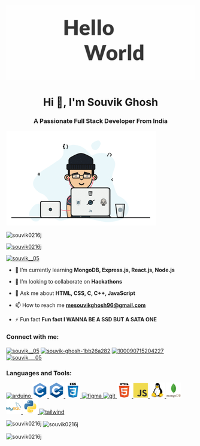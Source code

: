 ![MasterHead](https://github.com/Souvik0216J/Souvik0216J/blob/main/ezgif.com-gif-maker.gif)
<h1 align="center">Hi 👋, I'm Souvik Ghosh</h1>
<h3 align="center">A Passionate Full Stack Developer From India</h3>

<img src="coding.gif" alt="Coding" width="400">

<p align="left"> <img src="https://komarev.com/ghpvc/?username=souvik0216j&label=Profile%20views&color=0e75b6&style=flat" alt="souvik0216j" /> </p>

<p align="left"> <a href="https://github.com/ryo-ma/github-profile-trophy"><img src="https://github-profile-trophy.vercel.app/?username=souvik0216j" alt="souvik0216j" /></a> </p>

<p align="left"> <a href="https://twitter.com/souvik__05" target="blank"><img src="https://img.shields.io/twitter/follow/souvik__05?logo=twitter&style=for-the-badge" alt="souvik__05" /></a> </p>

- 🌱 I’m currently learning **MongoDB, Express.js, React.js, Node.js**

- 👯 I’m looking to collaborate on **Hackathons**

- 💬 Ask me about **HTML, CSS, C, C++, JavaScript**

- 📫 How to reach me **mesouvikghosh96@gmail.com**

- ⚡ Fun fact **Fun fact I WANNA BE A SSD BUT A SATA ONE**

<h3 align="left">Connect with me:</h3>
<p align="left">
<a href="https://twitter.com/souvik__05" target="blank"><img align="center" src="https://raw.githubusercontent.com/rahuldkjain/github-profile-readme-generator/master/src/images/icons/Social/twitter.svg" alt="souvik__05" height="30" width="40" /></a>
<a href="https://linkedin.com/in/souvik-ghosh-1bb26a282" target="blank"><img align="center" src="https://raw.githubusercontent.com/rahuldkjain/github-profile-readme-generator/master/src/images/icons/Social/linked-in-alt.svg" alt="souvik-ghosh-1bb26a282" height="30" width="40" /></a>
<a href="https://fb.com/100090715204227" target="blank"><img align="center" src="https://raw.githubusercontent.com/rahuldkjain/github-profile-readme-generator/master/src/images/icons/Social/facebook.svg" alt="100090715204227" height="30" width="40" /></a>
<a href="https://instagram.com/souvik___05" target="blank"><img align="center" src="https://raw.githubusercontent.com/rahuldkjain/github-profile-readme-generator/master/src/images/icons/Social/instagram.svg" alt="souvik___05" height="30" width="40" /></a>
</p>

<h3 align="left">Languages and Tools:</h3>
<p align="left"> <a href="https://www.arduino.cc/" target="_blank" rel="noreferrer"> <img src="https://cdn.worldvectorlogo.com/logos/arduino-1.svg" alt="arduino" width="40" height="40"/> </a> <a href="https://www.cprogramming.com/" target="_blank" rel="noreferrer"> <img src="https://raw.githubusercontent.com/devicons/devicon/master/icons/c/c-original.svg" alt="c" width="40" height="40"/> </a> <a href="https://www.w3schools.com/cpp/" target="_blank" rel="noreferrer"> <img src="https://raw.githubusercontent.com/devicons/devicon/master/icons/cplusplus/cplusplus-original.svg" alt="cplusplus" width="40" height="40"/> </a> <a href="https://www.w3schools.com/css/" target="_blank" rel="noreferrer"> <img src="https://raw.githubusercontent.com/devicons/devicon/master/icons/css3/css3-original-wordmark.svg" alt="css3" width="40" height="40"/> </a> <a href="https://www.figma.com/" target="_blank" rel="noreferrer"> <img src="https://www.vectorlogo.zone/logos/figma/figma-icon.svg" alt="figma" width="40" height="40"/> </a> <a href="https://git-scm.com/" target="_blank" rel="noreferrer"> <img src="https://www.vectorlogo.zone/logos/git-scm/git-scm-icon.svg" alt="git" width="40" height="40"/> </a> <a href="https://www.w3.org/html/" target="_blank" rel="noreferrer"> <img src="https://raw.githubusercontent.com/devicons/devicon/master/icons/html5/html5-original-wordmark.svg" alt="html5" width="40" height="40"/> </a> <a href="https://developer.mozilla.org/en-US/docs/Web/JavaScript" target="_blank" rel="noreferrer"> <img src="https://raw.githubusercontent.com/devicons/devicon/master/icons/javascript/javascript-original.svg" alt="javascript" width="40" height="40"/> </a> <a href="https://www.linux.org/" target="_blank" rel="noreferrer"> <img src="https://raw.githubusercontent.com/devicons/devicon/master/icons/linux/linux-original.svg" alt="linux" width="40" height="40"/> </a> <a href="https://www.mongodb.com/" target="_blank" rel="noreferrer"> <img src="https://raw.githubusercontent.com/devicons/devicon/master/icons/mongodb/mongodb-original-wordmark.svg" alt="mongodb" width="40" height="40"/> </a> <a href="https://www.mysql.com/" target="_blank" rel="noreferrer"> <img src="https://raw.githubusercontent.com/devicons/devicon/master/icons/mysql/mysql-original-wordmark.svg" alt="mysql" width="40" height="40"/> </a> <a href="https://www.python.org" target="_blank" rel="noreferrer"> <img src="https://raw.githubusercontent.com/devicons/devicon/master/icons/python/python-original.svg" alt="python" width="40" height="40"/> </a> <a href="https://tailwindcss.com/" target="_blank" rel="noreferrer"> <img src="https://www.vectorlogo.zone/logos/tailwindcss/tailwindcss-icon.svg" alt="tailwind" width="40" height="40"/> </a> </p>

<p><img align="left" src="https://github-readme-stats.vercel.app/api/top-langs?username=souvik0216j&show_icons=true&locale=en&layout=compact" alt="souvik0216j" /></p>

<p>&nbsp;<img align="center" src="https://github-readme-stats.vercel.app/api?username=souvik0216j&show_icons=true&locale=en" alt="souvik0216j" /></p>

<p><img align="center" src="https://github-readme-streak-stats.herokuapp.com/?user=souvik0216j&" alt="souvik0216j" /></p>
